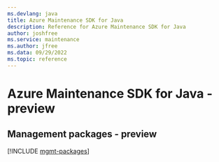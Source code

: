 ```yaml
---
ms.devlang: java
title: Azure Maintenance SDK for Java
description: Reference for Azure Maintenance SDK for Java
author: joshfree
ms.service: maintenance
ms.author: jfree
ms.data: 09/29/2022
ms.topic: reference
---
```

# Azure Maintenance SDK for Java - preview

## Management packages - preview
[!INCLUDE [mgmt-packages](maintenance-mgmt-index.md)]